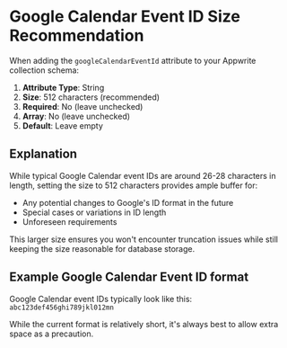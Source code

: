 # Google Calendar Event ID Size Recommendation

When adding the `googleCalendarEventId` attribute to your Appwrite collection schema:

1. **Attribute Type**: String
2. **Size**: 512 characters (recommended)
3. **Required**: No (leave unchecked)
4. **Array**: No (leave unchecked)
5. **Default**: Leave empty

## Explanation

While typical Google Calendar event IDs are around 26-28 characters in length, setting the size to 512 characters provides ample buffer for:

- Any potential changes to Google's ID format in the future
- Special cases or variations in ID length
- Unforeseen requirements

This larger size ensures you won't encounter truncation issues while still keeping the size reasonable for database storage.

## Example Google Calendar Event ID format

Google Calendar event IDs typically look like this:
`abc123def456ghi789jkl012mn`

While the current format is relatively short, it's always best to allow extra space as a precaution.
